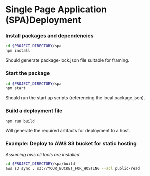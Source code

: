 # Single Page Application (SPA)Deployment

### Install packages and dependencies
```bash
cd $PROJECT_DIRECTORY/spa
npm install
```
Should generate package-lock.json file suitable for framing.

### 

### Start the package
```bash
cd $PROJECT_DIRECTORY/spa
npm start
```
Should run the start up scripts (referencing the local package.json).

### Build a deployment file
```bash
npm run build
```
Will generate the required artifacts for deployment to a host.

### Example: Deploy to AWS S3 bucket for static hosting
*Assuming aws cli tools are installed.*
```bash
cd $PROJECT_DIRECTORY/spa/build
aws s3 sync . s3://YOUR_BUCKET_FOR_HOSTING --acl public-read
```
